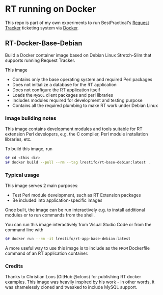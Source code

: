 # RT running on Docker

This repo is part of my own experiments to run BestPractical's [Request Tracker](https://bestpractical.com) ticketing system via [Docker](https://docker.com).

## RT-Docker-Base-Debian

Build a Docker container image based on Debian Linux Stretch-Slim that supports running Request Tracker.

This image

* Contains only the base operating system and required Perl packages
* Does not initialize a database for the RT application
* Does not configure the RT application itself
* Loads the `MySQL` client packages and perl libraries
* Includes modules required for development and testing purpose
* Contains all the required plumbing to make RT work under Debian Linux

### Image building notes

This image contains development modules and tools suitable for RT extension Perl developers,
e.g. the C compiler, Perl module installation libraries, etc.

To build this image, run

```bash
$# cd <this dir>
$# docker build --pull --rm --tag lrestifo/rt-base-debian:latest .
```

### Typical usage

This image serves 2 main purposes:

* Test Perl module development, such as RT Extension packages
* Be included into application-specific images

Once built, the image can be run interactively e.g. to install additional modules or to run commands from the shell.

You can run this image interactively from Visual Studio Code or from the command line with

```bash
$# docker run --rm -it lrestifo/rt-app-base-debian:latest
```

A more useful way to use this image is to include as the `FROM` Dockerfile command of an RT application container.

### Credits

Thanks to Christian Loos (GitHub:@cloos) for publishing RT docker examples.
This image was heavily inspired by his work - in other words, it was shamelessly cloned and tweaked to include MySQL support.
